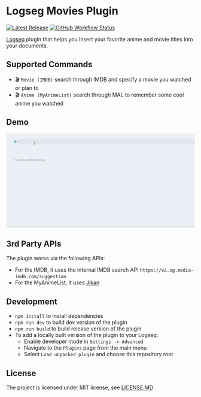 # Logseg Movies Plugin
[![Latest Release](https://img.shields.io/github/v/release/darthorimar/logseq-movies-plugin?style=flat-square)](https://github.com/darthorimar/logseq-movies-plugin/releases/latest)
[![GitHub Workflow Status](https://img.shields.io/github/actions/workflow/status/darthorimar/logseq-movies-plugin/test.yaml?style=flat-square)](https://github.com/darthorimar/logseq-movies-plugin/actions/workflows/test.yaml)


[Logseq](https://github.com/logseq/logseq) plugin that helps you insert your favorite anime and movie titles into your documents.

## Supported Commands
* 🎬 `Movie (IMDB)` search through IMDB and specify a movie you watched or plan to
* 🎬 `Anime (MyAnimeList)` search through MAL to remember some cool anime you watched

## Demo

![](readme-assets/demo.gif)

## 3rd Party APIs
The plugin works via the following APIs:
* For the IMDB, it uses the internal IMDB search API `https://v2.sg.media-imdb.com/suggestion`
* For the MyAnimeList, it uses [Jikan](https://jikan.moe)


## Development
* `npm install` to install dependencies
* `npm run dev` to build dev version of the plugin
* `npm run build` to build release version of the plugin
* To add a locally built version of the plugin to your Logseq:
  * Enable developer mode in `Settings -> Advanced`
  * Navigate to the `Plugins` page from the main menu
  * Select `Load unpacked plugin` and choose this repository root


## License
The project is licensed under MIT license, see [LICENSE.MD](LICENSE.MD)
